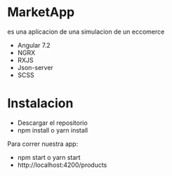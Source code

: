# MarketApp

es una aplicacion de una simulacion de un eccomerce

  - Angular 7.2
  - NGRX
  - RXJS
  - Json-server
  - SCSS

# Instalacion

  - Descargar el repositorio
  - npm install o yarn install

Para correr nuestra app:
  - npm start o yarn start
  - http://localhost:4200/products


